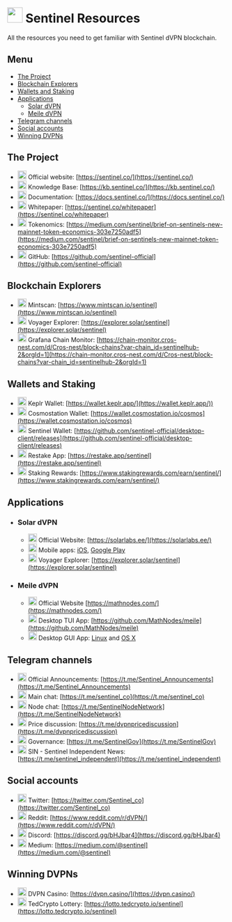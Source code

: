 # <img src="https://user-images.githubusercontent.com/114076168/191721379-88f4b6ca-6463-4458-aab4-73d29d1bc7a0.jpg" width="35" height="35"> Sentinel Resources

All the resources you need to get familiar with Sentinel dVPN blockchain.

## Menu

* [The Project](#the-project)
* [Blockchain Explorers](#blockchain-explorers)
* [Wallets and Staking](#wallets-and-staking)
* [Applications](#applications)
  - [Solar dVPN](#solar-dvpn)
  - [Meile dVPN](#meile-dvpn)
* [Telegram channels](#telegram-channels)
* [Social accounts](#social-accounts)
* [Winning DVPNs](#winning-dvpns)

## The Project
- <img src="https://user-images.githubusercontent.com/114076168/191721379-88f4b6ca-6463-4458-aab4-73d29d1bc7a0.jpg" width="20" height="20"> Official website: [https://sentinel.co/](https://sentinel.co/)
- <img src="https://user-images.githubusercontent.com/114076168/191721379-88f4b6ca-6463-4458-aab4-73d29d1bc7a0.jpg" width="20" height="20"> Knowledge Base: [https://kb.sentinel.co/](https://kb.sentinel.co/)
- <img src="https://user-images.githubusercontent.com/114076168/191721379-88f4b6ca-6463-4458-aab4-73d29d1bc7a0.jpg" width="20" height="20"> Documentation: [https://docs.sentinel.co/](https://docs.sentinel.co/)
- <img src="https://user-images.githubusercontent.com/114076168/191721379-88f4b6ca-6463-4458-aab4-73d29d1bc7a0.jpg" width="20" height="20"> Whitepaper: [https://sentinel.co/whitepaper](https://sentinel.co/whitepaper)
- <img src="https://user-images.githubusercontent.com/114076168/191731129-4eae222b-7a8a-41d3-a72e-eb3f22ea6851.jpg" width="20" height="20"> Tokenomics: [https://medium.com/sentinel/brief-on-sentinels-new-mainnet-token-economics-303e7250adf5](https://medium.com/sentinel/brief-on-sentinels-new-mainnet-token-economics-303e7250adf5)
- <img src="https://user-images.githubusercontent.com/114076168/191727010-319dabce-755c-46bb-9b09-7ac1db26921d.jpg" width="20" height="20"> GitHub: [https://github.com/sentinel-official](https://github.com/sentinel-official)

## Blockchain Explorers

- <img src="https://user-images.githubusercontent.com/114076168/191734208-7c35c104-2fad-4c53-92da-4d45caf923a5.jpg" width="20" height="20"> Mintscan: [https://www.mintscan.io/sentinel](https://www.mintscan.io/sentinel)
- <img src="https://user-images.githubusercontent.com/114076168/191722438-4dbb93af-b487-45ad-818f-92b27dea6ace.jpg" width="20" height="20"> Voyager Explorer: [https://explorer.solar/sentinel](https://explorer.solar/sentinel)
- <img src="https://user-images.githubusercontent.com/114076168/191725860-d523418a-06f2-4c56-8a90-3cc6b0d92d03.svg" width="20" height="20"> Grafana Chain Monitor: [https://chain-monitor.cros-nest.com/d/Cros-nest/block-chains?var-chain_id=sentinelhub-2&orgId=1](https://chain-monitor.cros-nest.com/d/Cros-nest/block-chains?var-chain_id=sentinelhub-2&orgId=1)

## Wallets and Staking
- <img src="https://user-images.githubusercontent.com/114076168/191733223-cb009de1-3873-4474-b1af-806ac39bf97b.png" width="20" height="20"> Keplr Wallet: [https://wallet.keplr.app/](https://wallet.keplr.app/))
- <img src="https://user-images.githubusercontent.com/114076168/191734208-7c35c104-2fad-4c53-92da-4d45caf923a5.jpg" width="20" height="20"> Cosmostation Wallet: [https://wallet.cosmostation.io/cosmos](https://wallet.cosmostation.io/cosmos)
- <img src="https://user-images.githubusercontent.com/114076168/191721379-88f4b6ca-6463-4458-aab4-73d29d1bc7a0.jpg" width="20" height="20"> Sentinel Wallet: [https://github.com/sentinel-official/desktop-client/releases](https://github.com/sentinel-official/desktop-client/releases)
- <img src="https://user-images.githubusercontent.com/114076168/191732129-16b69c73-6914-4df5-a7ec-148cd8d4cbb0.png" width="20" height="20"> Restake App: [https://restake.app/sentinel](https://restake.app/sentinel)
- <img src="https://user-images.githubusercontent.com/114076168/191732580-467936d6-20e2-4bd1-bbdb-332d0dfc8c6a.jpg" width="20" height="20"> Staking Rewards: [https://www.stakingrewards.com/earn/sentinel/](https://www.stakingrewards.com/earn/sentinel/)

## Applications

* ### **Solar dVPN**
  - <img src="https://user-images.githubusercontent.com/114076168/191720584-55e0d0e2-5f72-4614-84fb-77b615481523.png" width="20" height="20"> Official Website: [https://solarlabs.ee/](https://solarlabs.ee/)
  - <img src="https://user-images.githubusercontent.com/114076168/191705235-bdcf62fd-923f-4e39-87b6-b01cc711e999.jpg" width="20" height="20"> Mobile apps: [iOS](https://apps.apple.com/ee/app/solar-dvpn/id1597909295), [Google Play](https://play.google.com/store/apps/details?id=ee.solarlabs.dvpn)
  - <img src="https://user-images.githubusercontent.com/114076168/191722438-4dbb93af-b487-45ad-818f-92b27dea6ace.jpg" width="20" height="20"> Voyager Explorer: [https://explorer.solar/sentinel](https://explorer.solar/sentinel)

* ### **Meile dVPN**
  - <img src="https://user-images.githubusercontent.com/114076168/191735544-c742ddc9-3fb0-411a-ad1e-755c6ec52dc3.jpg" width="20" height="20"> Official Website [https://mathnodes.com/](https://mathnodes.com/)
  - <img src="https://user-images.githubusercontent.com/114076168/191720215-075b0f91-33c2-4568-a838-d2046e922718.png" width="20" height="20"> Desktop TUI App: [https://github.com/MathNodes/meile](https://github.com/MathNodes/meile)
  - <img src="https://user-images.githubusercontent.com/114076168/191720215-075b0f91-33c2-4568-a838-d2046e922718.png" width="20" height="20"> Desktop GUI App: [Linux](https://github.com/MathNodes/meile-gui) and [OS X](https://github.com/MathNodes/meile-gui)

## Telegram channels
- <img src="https://user-images.githubusercontent.com/114076168/191734584-fbe7a8fc-1fd8-4cbb-bb5b-5f74b88b6d27.png" width="20" height="20"> Official Announcements: [https://t.me/Sentinel_Announcements](https://t.me/Sentinel_Announcements)
- <img src="https://user-images.githubusercontent.com/114076168/191734584-fbe7a8fc-1fd8-4cbb-bb5b-5f74b88b6d27.png" width="20" height="20"> Main chat: [https://t.me/sentinel_co](https://t.me/sentinel_co)
- <img src="https://user-images.githubusercontent.com/114076168/191734584-fbe7a8fc-1fd8-4cbb-bb5b-5f74b88b6d27.png" width="20" height="20"> Node chat: [https://t.me/SentinelNodeNetwork](https://t.me/SentinelNodeNetwork)
- <img src="https://user-images.githubusercontent.com/114076168/191734584-fbe7a8fc-1fd8-4cbb-bb5b-5f74b88b6d27.png" width="20" height="20"> Price discussion: [https://t.me/dvpnpricediscussion](https://t.me/dvpnpricediscussion)
- <img src="https://user-images.githubusercontent.com/114076168/191734584-fbe7a8fc-1fd8-4cbb-bb5b-5f74b88b6d27.png" width="20" height="20"> Governance: [https://t.me/SentinelGov](https://t.me/SentinelGov)
- <img src="https://user-images.githubusercontent.com/114076168/191734584-fbe7a8fc-1fd8-4cbb-bb5b-5f74b88b6d27.png" width="20" height="20"> SIN - Sentinel Independent News: [https://t.me/sentinel_independent](https://t.me/sentinel_independent)

## Social accounts
- <img src="https://user-images.githubusercontent.com/114076168/191729765-717e1290-9e6a-4478-bc66-ec394c87c296.png" width="20" height="20"> Twitter: [https://twitter.com/Sentinel_co](https://twitter.com/Sentinel_co)
- <img src="https://user-images.githubusercontent.com/114076168/191729819-f6764540-3497-4c3c-b731-d63fe147869e.png" width="20" height="20"> Reddit: [https://www.reddit.com/r/dVPN/](https://www.reddit.com/r/dVPN/)
- <img src="https://user-images.githubusercontent.com/114076168/191729861-1ec43d14-457f-446c-86f8-8f0097eaf986.png" width="20" height="20"> Discord: [https://discord.gg/bHJbar4](https://discord.gg/bHJbar4)
- <img src="https://user-images.githubusercontent.com/114076168/191731129-4eae222b-7a8a-41d3-a72e-eb3f22ea6851.jpg" width="20" height="20"> Medium: [https://medium.com/@sentinel](https://medium.com/@sentinel)

## Winning DVPNs
- <img src="https://user-images.githubusercontent.com/114076168/191728526-658e4c9e-256d-4fd6-b3cd-7671b48eb7c7.png" width="20" height="20"> DVPN Casino: [https://dvpn.casino/](https://dvpn.casino/)
- <img src="https://user-images.githubusercontent.com/114076168/191728474-0a706531-6e2e-4322-acea-e4b734836e4c.png" width="20" height="20"> TedCrypto Lottery: [https://lotto.tedcrypto.io/sentinel](https://lotto.tedcrypto.io/sentinel)
